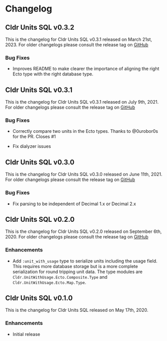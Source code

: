 # Changelog

##  Cldr Units SQL v0.3.2

This is the changelog for Cldr Units SQL v0.3.1 released on March 21st, 2023.  For older changelogs please consult the release tag on [GitHub](https://github.com/elixir-cldr/cldr_units_sql/tags)

### Bug Fixes

* Improves README to make clearer the importance of aligning the right Ecto type with the right database type.

##  Cldr Units SQL v0.3.1

This is the changelog for Cldr Units SQL v0.3.1 released on July 9th, 2021.  For older changelogs please consult the release tag on [GitHub](https://github.com/elixir-cldr/cldr_units_sql/tags)

### Bug Fixes

* Correctly compare two units in the Ecto types. Thanks to @0urobor0s for the PR. Closes #1

* Fix dialyzer issues

##  Cldr Units SQL v0.3.0

This is the changelog for Cldr Units SQL v0.3.0 released on June 11th, 2021.  For older changelogs please consult the release tag on [GitHub](https://github.com/elixir-cldr/cldr_units_sql/tags)

### Bug Fixes

* Fix parsing to be independent of Decimal 1.x or Decimal 2.x

##  Cldr Units SQL v0.2.0

This is the changelog for Cldr Units SQL v0.2.0 released on September 6th, 2020.  For older changelogs please consult the release tag on [GitHub](https://github.com/elixir-cldr/cldr_units_sql/tags)

### Enhancements

* Add `:unit_with_usage` type to serialize units including the usage field. This requires more database storage but is a more complete serialization for round tripping unit data. The type modules are `Cldr.UnitWithUsage.Ecto.Composite.Type` and `Cldr.UnitWithUsage.Ecto.Map.Type`.

## Cldr Units SQL v0.1.0

This is the changelog for Cldr Units SQL released on May 17th, 2020.

### Enhancements

* Initial release
